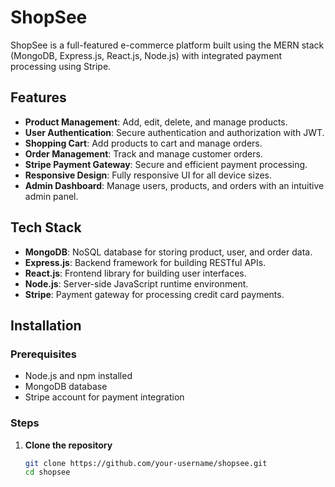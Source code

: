 # ShopSee

ShopSee is a full-featured e-commerce platform built using the MERN stack (MongoDB, Express.js, React.js, Node.js) with integrated payment processing using Stripe.

## Features

- **Product Management**: Add, edit, delete, and manage products.
- **User Authentication**: Secure authentication and authorization with JWT.
- **Shopping Cart**: Add products to cart and manage orders.
- **Order Management**: Track and manage customer orders.
- **Stripe Payment Gateway**: Secure and efficient payment processing.
- **Responsive Design**: Fully responsive UI for all device sizes.
- **Admin Dashboard**: Manage users, products, and orders with an intuitive admin panel.

## Tech Stack

- **MongoDB**: NoSQL database for storing product, user, and order data.
- **Express.js**: Backend framework for building RESTful APIs.
- **React.js**: Frontend library for building user interfaces.
- **Node.js**: Server-side JavaScript runtime environment.
- **Stripe**: Payment gateway for processing credit card payments.

## Installation

### Prerequisites

- Node.js and npm installed
- MongoDB database
- Stripe account for payment integration

### Steps

1. **Clone the repository**
   ```bash
   git clone https://github.com/your-username/shopsee.git
   cd shopsee
